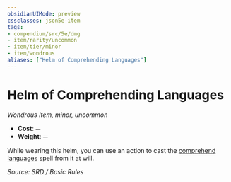 ```yaml
---
obsidianUIMode: preview
cssclasses: json5e-item
tags:
- compendium/src/5e/dmg
- item/rarity/uncommon
- item/tier/minor
- item/wondrous
aliases: ["Helm of Comprehending Languages"]
---
```

# Helm of Comprehending Languages
*Wondrous Item, minor, uncommon*  

- **Cost**: ⏤
- **Weight**: ⏤

While wearing this helm, you can use an action to cast the [comprehend languages](comprehend-languages.md) spell from it at will.

*Source: SRD / Basic Rules*